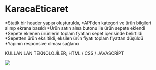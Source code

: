 # KaracaEticaret


*Statik bir header yapısı oluşturuldu,
*API'den kategori ve ürün bilgileri alınıp ekrana basıldı
*Ürün satın alma butonu ile ürün sepete eklendi
*Sepete eklenen ürünlerin toplam fiyatları sepet içerisinde belirtildi
*Sepetten ürün eksiltildi, eksilen ürün fiyatı toplam fiyattan düşüldü
*Yapının responsive olması sağlandı

KULLANILAN TEKNOLOJİLER;
HTML / CSS / JAVASCRİPT

![](KaracaEticaret.gif)

